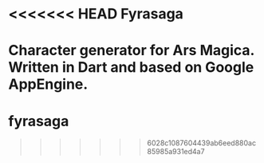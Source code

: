 <<<<<<< HEAD
Fyrasaga
========

Character generator for Ars Magica. Written in Dart and based on
Google AppEngine.
=======
fyrasaga
========
>>>>>>> 6028c1087604439ab6eed880ac85985a931ed4a7
